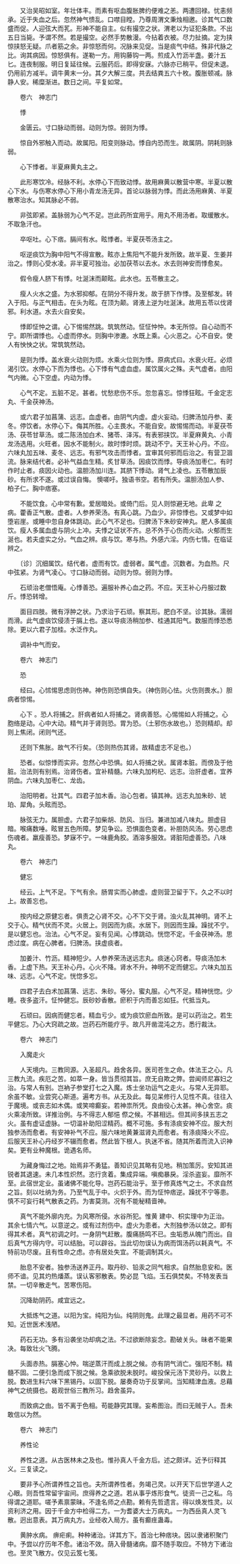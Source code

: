 <!-- { "loadSidebar": true } -->
　　又治吴昭如室。年壮体丰。而素有呕血腹胀脾约便难之恙。两遭回禄。忧恚频承。近于失血之后。忽然神气愦乱。口噤目瞠。乃尊周渭文秉烛相邀。诊其气口数盛而促。人迎弦大而芤。形神不能自主。似有撮空之状。渭老以为证犯条款。不出五日当毙。予谓不然。若是撮空。必然手势散漫。今拈着衣被。尽力扯摘。定为挟惊挟怒无疑。爪者筋之余。非惊怒而何。况脉来见促。当是痰气中结。殊非代脉之比。询其病因。惊怒俱有。遂勒一方。用钩藤钩一两。煎成入竹沥半盏。姜汁五匕。连夜制服。明日复延往候。云服药后。即得安寐。六脉亦已稍平。但促未退。仍用前方减半。调牛黄末一分。其夕大解三度。共去结粪五六十枚。腹胀顿减。脉静人安。稀糜渐进。数日之间。平复如常。

　　卷六　神志门

　　悸

　　金匮云。寸口脉动而弱。动则为惊。弱则为悸。

　　惊自外邪触入而动。故属阳。阳变则脉动。悸自内恐而生。故属阴。阴耗则脉弱。

　　心下悸者。半夏麻黄丸主之。

　　此形寒饮冷。经脉不利。水停心下而致动悸。故用麻黄以散营中寒。半夏以散心下水。与伤寒水停心下用小青龙汤无异。首论以脉弱为悸。而此汤用麻黄、半夏散寒治水。知其脉必不弱。

　　非弦即紧。盖脉弱为心气不足。岂此药所宜用乎。用丸不用汤者。取缓散水。不取急汗也。

　　卒呕吐。心下痞。膈间有水。眩悸者。半夏茯苓汤主之。

　　呕逆痰饮为胸中阳气不得宣散。眩亦上焦阳气不能升发所致。故半夏、生姜并治之。悸则心受水凌。非半夏可独治。必加茯苓以去水。水去则神安而悸愈矣。

　　假令瘦人脐下有悸。吐涎沫而颠眩。此水也。五苓散主之。

　　瘦人火水之盛。为水邪抑郁。在阴分不得升发。故于脐下作悸。及至郁发。转入于阳。与正气相击。在头为眩。在顶为颠。肾液上逆为吐涎沫。故用五苓以伐肾邪。利水道。水去火自安矣。

　　悸即怔忡之谓。心下惕惕然跳。筑筑然动。怔怔忡忡。本无所惊。自心动而不宁。即所谓悸也。心虚而停水。则胸中渗漉。水既上乘。心火恶之。心不自安。使人有怏怏之状。常筑筑然动。

　　是则为悸。盖水衰火动则为烦。水乘火位则为悸。原病式曰。水衰火旺。必烦渴引饮。水停心下而为悸也。心下悸有气虚血虚。属饮属火之殊。夫气虚者。由阳气内微。心下空虚。内动为悸。

　　心气不定。五脏不足。甚者。忧愁悲伤不乐。忽忽喜忘。惊悸狂眩。千金定志丸、千金茯神汤。

　　或六君子加菖蒲、远志。血虚者。由阴气内虚。虚火妄动。归脾汤加丹参、麦冬。停饮者。水停心下。侮其所胜。心主畏水。不能自安。故惕惕而动。半夏茯苓汤、茯苓甘草汤。或二陈汤加白术、猪苓、泽泻。有表邪挟饮。半夏麻黄丸、小青龙汤选用。火旺者。因水不能制火。故时悸时烦。跳动不宁。天王补心丹。不应。六味丸加五味、麦冬、远志。有邪气攻击而悸者。宜审其何邪而后治之。有营卫涸流。脉来结代者。必补气益血生精。炙甘草汤。因痰饮而悸。导痰汤加枣仁。有时作时止者。痰因火动也。温胆汤加川连。其脐下悸动。肾气上凌也。五苓散加辰砂。有所求不遂。或过误自悔。 懊嗟吁。独语书空。若有所失。温胆汤加人参、柏子仁。胸中痞塞。

　　不能饮食。心中常有歉。爱居暗处。或倚门后。见人则惊避无地。此卑 之病。藿香正气散。虚者。人参养荣汤。有真心跳。乃血少。非惊悸也。又或梦中如堕岩崖。或睡中忽自身体跳动。此心气不足也。归脾汤下朱砂安神丸。肥人多属痰饮。瘦人多属血虚与阴火上冲。夫悸之证状不齐。总不外于心伤而火动。火郁而生涎也。若夫虚实之分。气血之辨。痰与饮。寒与热。外感六淫。内伤七情。在临证辨之。

　　〔诊〕沉细属饮。结代者。虚而有饮。虚弱者。属气虚。沉数者。为血热。尺中弦紧。为肾气凌心。寸口脉动而弱。动则为惊。弱则为悸。

　　石顽治老僧悟庵。心悸善恐。遍服补养心血之药。不应。天王补心丹服过数斤。悸恐转增。

　　面目四肢。微有浮肿之状。乃求治于石顽。察其形。肥白不坚。诊其脉。濡弱而滑。此气虚痰饮侵渍于膈上也。遂以导痰汤稍加参、桂通其阳气。数服而悸恐悉除。更以六君子加桂。水泛作丸。

　　调补中气而安。

　　卷六　神志门

　　恐

　　经曰。心怵惕思虑则伤神。神伤则恐惧自失。（神伤则心怯。火伤则畏水。）胆病者惊惕。

　　心下 。恐人将捕之。肝病者如人将捕之。肾病善怒。心惕惕如人将捕之。心胞络是动。心中大动。精气并于肾则恐。胃为恐。（土邪伤水故也。）恐则精却。却则上焦闭。闭则气还。

　　还则下焦胀。故气不行矣。（恐则热伤其肾。故精虚志不足也。）

　　恐者。似惊悸而实非。忽然心中恐惧。如人将捕之状。属肾本脏。而傍及于他脏。治法则有别焉。治肾伤者。宜补精髓。六味丸加枸杞、远志。治肝虚者。宜养阴血。六味丸加枣仁、龙齿。

　　治阳明者。壮其气。四君子加木香。治心包者。镇其神。远志丸加朱砂、琥珀、犀角。头眩而恐。

　　脉弦无力。属胆虚。六君子加柴胡、防风、当归。兼进加减八味丸。胆虚目暗。喉痛数唾。眩冒五色所障。梦见争讼。恐惧面色变者。补胆防风汤。劳心思虑伤魂者。羸瘦善恐。梦寐不宁。一味鹿角胶。酒溶多服效。肾脏阳虚善恐。八味丸。

　　卷六　神志门

　　健忘

　　经云。上气不足。下气有余。肠胃实而心肺虚。虚则营卫留于下。久之不以时上。故善忘也。

　　按内经之原健忘者。俱责之心肾不交。心不下交于肾。浊火乱其神明。肾不上交于心。精气伏而不灵。火居上。则因而为痰。水居下。则因而生躁。躁扰不宁。是以健忘也。治法。心气不足。妄有见闻。心悸跳动。恍惚不定。千金茯神汤。思虑过度。病在心脾者。归脾汤。挟虚痰者。

　　加姜汁、竹沥。精神短少。人参养荣汤送远志丸。痰迷心窍者。导痰汤加木香。上虚下热。天王补心丹。心火不降。肾水不升。神明不定而健忘。六味丸加五味、远志。心气不定。恍惚多忘。

　　四君子去白术加菖蒲、远志、朱砂。等分。蜜丸服。心气不足。精神恍惚。少睡。夜多盗汗。怔忡健忘。辰砂妙香散。瘀积于内而善忘如狂。代抵当丸。

　　石顽曰。因病而健忘者。精血亏少。或为痰饮瘀血所致。是可以药治之。若生平健忘。乃心大窍疏之故。岂药石所能疗乎。故凡开凿混沌之方。悉行裁汰。

　　卷六　神志门

　　入魔走火

　　人天境内。三教同源。入圣超凡。趋舍各异。医司苍生之命。体法王之心。凡三教九流。疾厄之苦。如萃一身。皆当贯彻其旨。庶无自欺之弊。尝闻师尼寡妇之治。与常人有别。岂衲子参堂打七之入魔。炼士坐功运气之走火。与常人无异耶。余虽不敏。业尝究心斯道。遍考方书。从无及此。每见呆修行人见性不真。往往入于魔境。或丧志如木偶。或笑啼癫妄。若神祟所凭。良由役心太甚。神心舍空。痰火乘凌所致。详推治例。与不得志人郁悒 傺之候。不甚相远。但其间多挟五志之火。虽有虚证虚脉。一切温补助阳涩精药。概不可施。多有涤痰安神不应。服大剂独参汤而愈者。有安神补气不应。服六味地黄兼滋肾丸而愈者。有涤痰降火不应。后服天王补心丹经岁不辍而愈者。然此皆下根人。执迷不省。随其所着而流入识神矣。更有业种魔根。诡遇名师。

　　为藏身悔过之地。始焉非不勇猛。善知识见其略有见地。稍加策厉。安知其进锐者其退速。未几本性炽然。恣行贪着。集成异端。嗔痴暴戾。淫杀盗妄。靡所不至。此宿世定业。虽诸佛不能化导。岂药石能治乎。至于修真炼气之士。不求自然之旨。刻以吐纳为务。乃至气乱于中。火炽于外。而为怔忡痞逆。躁扰不宁等患。慎不可妄行耗气散表之药。为害莫测。况有不能秘精啬神。

　　真气不能外廓内充。为风寒所侵。水谷所犯。惟黄 建中、枳实理中为正治。其余七情六气。以意逆之。或有过剂伤中。虚火为患者。大剂独参汤以敛之。即有得其术者。真气初调之时。一身阴气赶散。腹痛肠鸣不已。虫垢悉从魄门而出。自后真气方得内守。可以结胎。可以辟谷。当此切勿误认为病而饵汤药以耗真气。不特前功尽废。且有性命之虑。亦有居处失宜。不能调制其火。

　　胎息不安者。独参汤送养正丹。取丹砂、铅汞之同气相求。自然胎息安和。医师不谙。见其灼热燔蒸。误认客邪散表。势必昆 飞焰。玉石俱焚矣。不特发表当禁。一切辛散走气。苦寒伤阳。

　　沉降助阴药。咸宜远之。

　　大抵炼气之道。以阳为宝。纯阳为仙。纯阴则鬼。此理之最显者。用药不可不知。近世医术浅陋。

　　药石无功。多有沿袭坐功却病之法。不过欲断除妄念。勘破关头。昧者不能果决。每致壮火飞腾。

　　头面赤热。膈塞心忡。喘逆蒸汗而成上脱之候。亦有阴气消亡。强阳不制。精髓不固。二便引急而成下脱之候。急乘欲脱未脱时。峻投保元汤下灵砂丹。以救上脱。数进生料六味下黑锡丹。以固下脱。屡奏奇功于反掌间。当知精津血液。总藉神气之统摄也。曷观世俗三教所习。趋舍虽异。

　　而致病之由。皆不离于色相。苟能静究其理。妄希图治。而曰无贼于人。吾未敢信以为然。

　　卷六　神志门

　　养性论

　　养性之道。从古医林未之及也。惟孙真人千金方后。述之颇详。近予衍释其义。三复读之。

　　要非予心所谓养性之旨也。夫所谓养性者。务竭己灵。以开天下后世学道人之心眼。则吾性常留宇宙间。庶得养之之道。若从事乎炼形食气。徒资一己之私。乌得谓之道耶。嗟予素禀蒙昧。不逢名师之点勘。赖有先哲遗言。得以焕发性灵。以资利济之用。因于千金方中检得二方。一为耆婆大士万病丸。一为西岳真人灵飞散。迥出意表。其万病丸方。业经收入局方。虽有癫疰蛊毒。

　　黄肿水病。 痹疟痢。种种诸治。详其方下。首治七种痞块。因以隶诸积聚门中。予尝以疗历年不愈。诸治不效。荫入骨髓诸病。靡不随手取应。不特方下诸治也。至灵飞散方。仅见云笈七笺。

